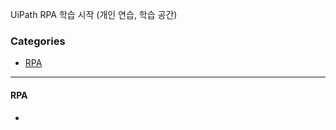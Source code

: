 UiPath RPA 학습 시작 (개인 연습, 학습 공간)

### Categories 

- [RPA](#RPA)    
     
----------------------------     
  
#### RPA        
-   
  
    
 
 
 
 
